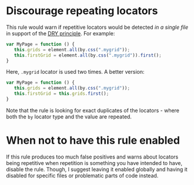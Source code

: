 # Discourage repeating locators 

This rule would warn if repetitive locators would be detected *in a single file* in support of the [DRY principle](https://en.wikipedia.org/wiki/Don%27t_repeat_yourself). For example:

```js
var MyPage = function () {
   this.grids = element.all(by.css(".mygrid"));
   this.firstGrid = element.all(by.css(".mygrid")).first();
}
```

Here, `.mygrid` locator is used two times. A better version:

```js
var MyPage = function () {
   this.grids = element.all(by.css(".mygrid"));
   this.firstGrid = this.grids.first();
}
```

Note that the rule is looking for exact duplicates of the locators - where both the `by` locator type and the value are repeated.

# When not to have this rule enabled

If this rule produces too much false positives and warns about locators being repetitive when repetition is something you have intended to have, disable the rule.
Though, I suggest leaving it enabled globally and having it disabled for specific files or problematic parts of code instead.
